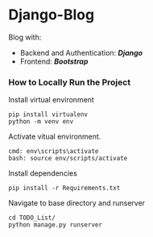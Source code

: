 # Django-Blog
Blog with:
- Backend and Authentication: ***Django***
- Frontend: ***Bootstrap*** 

### How to Locally Run the Project

Install virtual environment
```
pip install virtualenv
python -m venv env
```
Activate vitual environment.
```
cmd: env\scripts\activate
bash: source env/scripts/activate
```
Install dependencies
```
pip install -r Requirements.txt
```
Navigate to base directory and runserver
```
cd TODO_List/
python manage.py runserver
```
